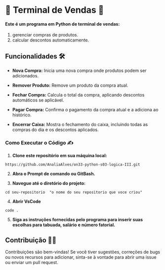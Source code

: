 # 🍒 Terminal de Vendas 🍒

#### Este é um programa em Python de terminal de vendas:

1. gerenciar compras de produtos.
2. calcular descontos automaticamente.



## Funcionalidades 🛠



* **Nova Compra:** Inicia uma nova compra onde produtos podem ser adicionados.

* **Remover Produto:** Remove um produto da compra atual.

* **Fechar Compra:** Calcula o total da compra, aplicando descontos automáticos se aplicável.

* **Pagar Compra:** Confirma o pagamento da compra atual e a adiciona ao histórico.

* **Encerrar Caixa:** Mostra o fechamento do caixa, incluindo todas as compras do dia e os descontos aplicados.



### Como Executar o Código ✍️

1. **Clone este repositório em sua máquina local:**

```
https://github.com/AnaliaAlves/on33-python-s03-logica-III.git
```



2. **Abra o Prompt de comando ou GitBash.**

   

3. **Navegue até o diretório do projeto:**

```
cd seu-repositorio  "o nome do seu repositorio que voce criou"
```

4. **Abrir VsCode**

```
code .
```



5. **Siga as instruções fornecidas pelo programa para inserir suas escolhas para tabuada, salário e número fatorial.**

   

## Contribuição 🫶🏽

Contribuições são bem-vindas! Se você tiver sugestões, correções de bugs ou novos recursos para adicionar, sinta-se à vontade para abrir uma issue ou enviar um pull request.